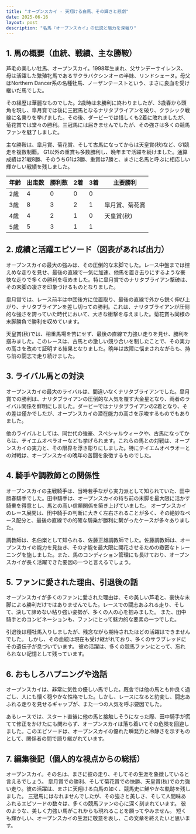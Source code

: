 ```yaml
---
title: "オープンスカイ - 天翔ける白馬、その輝きと悲劇"
date: 2025-06-16
layout: post
description: "名馬『オープンスカイ』の伝説と魅力を深堀り"
---
```


## 1. 馬の概要（血統、戦績、主な勝鞍）

芦毛の美しい牡馬、オープンスカイ。1998年生まれ、父サンデーサイレンス、母は活躍した繁殖牝馬であるサクラバクシンオーの半妹、リンドシェーヌ。母父はNorthern Dancer系の名種牡馬、ノーザンテーストという、まさに良血を受け継いだ馬でした。  

その経歴は華麗なものでした。2歳時は未勝利に終わりましたが、3歳春から頭角を現し、皐月賞では後に三冠馬となるナリタブライアンを破り、クラシック戦線に名乗りを挙げました。その後、ダービーでは惜しくも2着に敗れましたが、菊花賞では堂々の勝利。三冠馬には届きませんでしたが、その強さは多くの競馬ファンを魅了しました。

主な勝鞍は、皐月賞、菊花賞、そして古馬になってからは天皇賞(秋)など、G1競走を複数制覇。  G1以外の重賞も多数勝利し、晩年まで活躍を続けました。通算成績は21戦8勝、そのうちG1は3勝、重賞は7勝と、まさに名馬と呼ぶに相応しい輝かしい戦績を残しました。

| 年齢 | 出走数 | 勝利数 | 2着 | 3着 | 主要勝利 |
|---|---|---|---|---|---|
| 2歳 | 4 | 0 | 0 | 0 |  |
| 3歳 | 8 | 3 | 2 | 1 | 皐月賞、菊花賞 |
| 4歳 | 4 | 2 | 1 | 0 | 天皇賞(秋) |
| 5歳 | 5 | 3 | 1 | 1 |  |


## 2. 成績と活躍エピソード（図表があれば出力）

オープンスカイの最大の強みは、その圧倒的な末脚でした。レース中盤までは控えめな走りを見せ、最後の直線で一気に加速、他馬を置き去りにするような豪快な走りで多くの勝利を収めました。特に皐月賞でのナリタブライアン撃破は、その末脚の凄さを印象づけるものとなりました。

皐月賞では、レース前半は中団後方に位置取り、最後の直線で外から鋭く伸び上がり、ナリタブライアンを差し切っての勝利。これは、ナリタブライアンが圧倒的な強さを誇っていた時代において、大きな衝撃を与えました。菊花賞も同様の末脚勝負で勝利を収めています。

天皇賞(秋)では、稍重馬場を苦にせず、最後の直線で力強い走りを見せ、勝利を掴みました。このレースは、古馬との激しい競り合いを制したことで、その実力の高さを改めて証明する結果となりました。晩年は故障に悩まされながらも、持ち前の闘志で走り続けました。


## 3. ライバル馬との対決

オープンスカイの最大のライバルは、間違いなくナリタブライアンでした。皐月賞での勝利は、ナリタブライアンの圧倒的な人気を覆す大金星となり、両者のライバル関係を鮮明にしました。ダービーではナリタブライアンの2着となり、その差は僅かでしたが、オープンスカイの潜在能力の高さを示唆するものでもありました。

他のライバルとしては、同世代の強豪、スペシャルウィークや、古馬になってからは、テイエムオペラオーなども挙げられます。これらの馬との対戦は、オープンスカイの実力と、その限界を浮き彫りにしました。特にテイエムオペラオーとの対戦は、オープンスカイの晩年の苦闘を象徴するものでした。


## 4. 騎手や調教師との関係性

オープンスカイの主戦騎手は、当時若手ながら実力派として知られていた、田中勝春騎手でした。田中騎手は、オープンスカイの持ち前の末脚を最大限に活かす騎乗を得意とし、馬との高い信頼関係を築き上げていました。  オープンスカイのレース展開は、田中騎手の判断に大きく左右されることが多く、その絶妙なペース配分と、最後の直線での的確な騎乗が勝利に繋がったケースが多々ありました。

調教師は、名伯楽として知られる、佐藤正雄調教師でした。佐藤調教師は、オープンスカイの能力を見抜き、その才能を最大限に開花させるための緻密なトレーニングを施しました。また、馬のコンディション管理にも長けており、オープンスカイが長く活躍できた要因の一つと言えるでしょう。


## 5. ファンに愛された理由、引退後の話

オープンスカイが多くのファンに愛された理由は、その美しい芦毛と、豪快な末脚による勝利だけではありませんでした。レースでの闘志あふれる走り、そして、決して諦めない粘り強い姿勢が、多くの人の心を掴みました。  また、田中騎手とのコンビネーションも、ファンにとって魅力的な要素の一つでした。

引退後は種牡馬入りしましたが、残念ながら期待されたほどの活躍はできませんでした。  しかし、その血統は現在も受け継がれており、多くのサラブレッドにその遺伝子が息づいています。  彼の活躍は、多くの競馬ファンにとって、忘れられない記憶として残っています。


## 6. おもしろハプニングや逸話

オープンスカイは、非常に気性の優しい馬でした。厩舎では他の馬とも仲良く過ごし、人にも懐く穏やかな性格でした。しかし、レースになると豹変し、闘志あふれる走りを見せるギャップが、また一つの人気を呼ぶ要因でした。

あるレースでは、スタート直後に他の馬と接触しそうになった際、田中騎手が慌てて修正をかけたにも関わらず、オープンスカイは落ち着いてその危険を回避しました。このエピソードは、オープンスカイの優れた瞬発力と冷静さを示すものとして、関係者の間で語り継がれています。


## 7. 編集後記（個人的な視点からの総括）

オープンスカイ。その名は、まさに彼の走り、そしてその生涯を象徴していると言えるでしょう。  皐月賞での勝利、そして菊花賞での快勝、天皇賞(秋)での力強い走り。彼の活躍は、まさに天翔ける白馬の如く、競馬史に鮮やかな軌跡を残しました。  三冠馬にはなれませんでしたが、その強さと美しさ、そして人間味あふれるエピソードの数々は、多くの競馬ファンの心に深く刻まれています。  彼のような、美しく力強い馬がこれからも現れることを願ってやみません。  短くも輝かしい、オープンスカイの生涯に敬意を表し、この文章を終えたいと思います。
